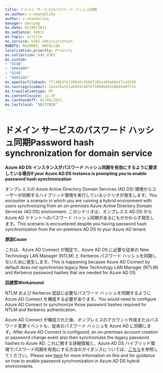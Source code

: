 ```yaml
---
title: ドメイン サービスのパスワード ハッシュ同期
ms.author: v-smandalika
author: v-smandalika
manager: dansimp
ms.date: 02/09/2021
ms.audience: Admin
ms.topic: article
ms.service: o365-administration
ROBOTS: NOINDEX, NOFOLLOW
localization_priority: Priority
ms.collection: Adm_O365
ms.custom:
- "8248"
- "9004400"
- "8249"
- "9003245"
ms.openlocfilehash: 7f138837b720926c5b687285a105eb0417ca5b39
ms.sourcegitcommit: 22eaf0a151ab95414476f596db8d318b6540ff31
ms.translationtype: HT
ms.contentlocale: ja-JP
ms.lasthandoff: 02/09/2021
ms.locfileid: "50177820"
---
```

# <a name="password-hash-synchronization-for-domain-service"></a><span data-ttu-id="408e8-102">ドメイン サービスのパスワード ハッシュ同期</span><span class="sxs-lookup"><span data-stu-id="408e8-102">Password hash synchronization for domain service</span></span>

<span data-ttu-id="408e8-103">**Azure AD DS インスタンスがパスワード ハッシュ同期を有効にするように要求している場合**</span><span class="sxs-lookup"><span data-stu-id="408e8-103">**If your Azure AD DS instance is prompting you to enable password hash synchronization**</span></span>

<span data-ttu-id="408e8-104">オンプレミスの Azure Active Directory Domain Services (AD DS) 環境からユーザーが同期するハイブリッド環境を実行しているシナリオが発生します。</span><span class="sxs-lookup"><span data-stu-id="408e8-104">You encounter a scenario in which you are running a hybrid environment with users synchronizing from an on-premises Azure Active Directory Domain Services (AD DS) environment.</span></span> <span data-ttu-id="408e8-105">このシナリオは、オンプレミス AD DS から Azure AD テナントへのパスワード ハッシュ同期があるにもかかわらず発生します。</span><span class="sxs-lookup"><span data-stu-id="408e8-105">This scenario is encountered despite you having password hash synchronization from the on-premises AD DS to your Azure AD tenant.</span></span>

<span data-ttu-id="408e8-106">**原因**</span><span class="sxs-lookup"><span data-stu-id="408e8-106">**Cause**</span></span>

<span data-ttu-id="408e8-107">これは、Azure AD Connect が既定で、Azure AD DS に必要な従来の New Technology LAN Manager (NTLM) と Kerberos パスワード ハッシュを同期しないために発生します。</span><span class="sxs-lookup"><span data-stu-id="408e8-107">This is happening because Azure AD Connect by default does not synchronize legacy New Technology LAN Manager (NTLM) and Kerberos password hashes that are needed for Azure AD DS.</span></span>

<span data-ttu-id="408e8-108">**回避策**</span><span class="sxs-lookup"><span data-stu-id="408e8-108">**Workaround**</span></span> 

<span data-ttu-id="408e8-109">NTLM および Kerberos 認証に必要なパスワード ハッシュを同期するように Azure AD Connect を構成する必要があります。</span><span class="sxs-lookup"><span data-stu-id="408e8-109">You would need to configure Azure AD Connect to synchronize those password hashes required for NTLM and Kerberos authentication.</span></span>

<span data-ttu-id="408e8-110">Azure AD Connect が構成された後、オンプレミスのアカウント作成またはパスワード変更イベントも、従来のパスワード ハッシュを Azure AD に同期します。</span><span class="sxs-lookup"><span data-stu-id="408e8-110">After Azure AD Connect is configured, an on-premises account creation or password change event also then synchronizes the legacy password hashes to Azure AD.</span></span> <span data-ttu-id="408e8-111">これに関する詳細情報と、Azure AD DS ハイブリッド環境でパスワード同期を有効にする方法のガイダンスについては、[こちら](https://docs.microsoft.com/azure/active-directory-domain-services/tutorial-configure-password-hash-sync)を参照してください。</span><span class="sxs-lookup"><span data-stu-id="408e8-111">Please see [here](https://docs.microsoft.com/azure/active-directory-domain-services/tutorial-configure-password-hash-sync) for more information on this and for guidance on how to enable password synchronization in Azure AD DS hybrid environments.</span></span>